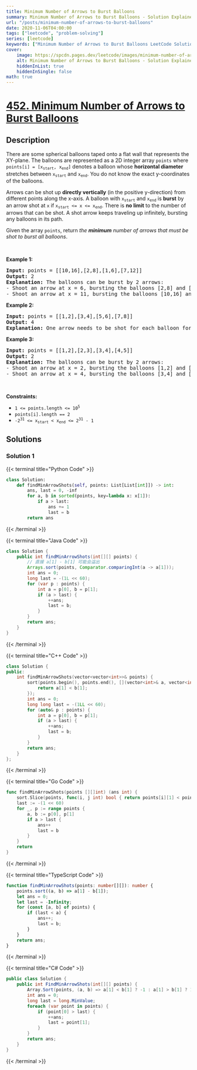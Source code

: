 ```yaml
---
title: Minimum Number of Arrows to Burst Balloons
summary: Minimum Number of Arrows to Burst Balloons - Solution Explained
url: "/posts/minimum-number-of-arrows-to-burst-balloons"
date: 2020-11-06T04:00:00
tags: ["leetcode", "problem-solving"]
series: [leetcode]
keywords: ["Minimum Number of Arrows to Burst Balloons LeetCode Solution Explained in all languages", "452", "leetcode question 452", "Minimum Number of Arrows to Burst Balloons", "LeetCode", "leetcode solution in Python3 C++ Java Go PHP Ruby Swift TypeScript Rust C# JavaScript C", "GeeksforGeeks", "InterviewBit", "Coding Ninjas", "HackerRank", "HackerEarth", "CodeChef", "TopCoder", "AlgoExpert", "freeCodeCamp", "Codeforces", "GitHub", "AtCoder", "Samir Paul"]
cover:
    image: https://spcdn.pages.dev/leetcode/images/minimum-number-of-arrows-to-burst-balloons.webp
    alt: Minimum Number of Arrows to Burst Balloons - Solution Explained
    hiddenInList: true
    hiddenInSingle: false
math: true
---
```



# [452. Minimum Number of Arrows to Burst Balloons](https://leetcode.com/problems/minimum-number-of-arrows-to-burst-balloons)


## Description

<p>There are some spherical balloons taped onto a flat wall that represents the XY-plane. The balloons are represented as a 2D integer array <code>points</code> where <code>points[i] = [x<sub>start</sub>, x<sub>end</sub>]</code> denotes a balloon whose <strong>horizontal diameter</strong> stretches between <code>x<sub>start</sub></code> and <code>x<sub>end</sub></code>. You do not know the exact y-coordinates of the balloons.</p>

<p>Arrows can be shot up <strong>directly vertically</strong> (in the positive y-direction) from different points along the x-axis. A balloon with <code>x<sub>start</sub></code> and <code>x<sub>end</sub></code> is <strong>burst</strong> by an arrow shot at <code>x</code> if <code>x<sub>start</sub> &lt;= x &lt;= x<sub>end</sub></code>. There is <strong>no limit</strong> to the number of arrows that can be shot. A shot arrow keeps traveling up infinitely, bursting any balloons in its path.</p>

<p>Given the array <code>points</code>, return <em>the <strong>minimum</strong> number of arrows that must be shot to burst all balloons</em>.</p>

<p>&nbsp;</p>
<p><strong class="example">Example 1:</strong></p>

<pre>
<strong>Input:</strong> points = [[10,16],[2,8],[1,6],[7,12]]
<strong>Output:</strong> 2
<strong>Explanation:</strong> The balloons can be burst by 2 arrows:
- Shoot an arrow at x = 6, bursting the balloons [2,8] and [1,6].
- Shoot an arrow at x = 11, bursting the balloons [10,16] and [7,12].
</pre>

<p><strong class="example">Example 2:</strong></p>

<pre>
<strong>Input:</strong> points = [[1,2],[3,4],[5,6],[7,8]]
<strong>Output:</strong> 4
<strong>Explanation:</strong> One arrow needs to be shot for each balloon for a total of 4 arrows.
</pre>

<p><strong class="example">Example 3:</strong></p>

<pre>
<strong>Input:</strong> points = [[1,2],[2,3],[3,4],[4,5]]
<strong>Output:</strong> 2
<strong>Explanation:</strong> The balloons can be burst by 2 arrows:
- Shoot an arrow at x = 2, bursting the balloons [1,2] and [2,3].
- Shoot an arrow at x = 4, bursting the balloons [3,4] and [4,5].
</pre>

<p>&nbsp;</p>
<p><strong>Constraints:</strong></p>

<ul>
	<li><code>1 &lt;= points.length &lt;= 10<sup>5</sup></code></li>
	<li><code>points[i].length == 2</code></li>
	<li><code>-2<sup>31</sup> &lt;= x<sub>start</sub> &lt; x<sub>end</sub> &lt;= 2<sup>31</sup> - 1</code></li>
</ul>

## Solutions

### Solution 1

<!-- tabs:start -->

{{< terminal title="Python Code" >}}
```python
class Solution:
    def findMinArrowShots(self, points: List[List[int]]) -> int:
        ans, last = 0, -inf
        for a, b in sorted(points, key=lambda x: x[1]):
            if a > last:
                ans += 1
                last = b
        return ans
```
{{< /terminal >}}

{{< terminal title="Java Code" >}}
```java
class Solution {
    public int findMinArrowShots(int[][] points) {
        // 直接 a[1] - b[1] 可能会溢出
        Arrays.sort(points, Comparator.comparingInt(a -> a[1]));
        int ans = 0;
        long last = -(1L << 60);
        for (var p : points) {
            int a = p[0], b = p[1];
            if (a > last) {
                ++ans;
                last = b;
            }
        }
        return ans;
    }
}
```
{{< /terminal >}}

{{< terminal title="C++ Code" >}}
```cpp
class Solution {
public:
    int findMinArrowShots(vector<vector<int>>& points) {
        sort(points.begin(), points.end(), [](vector<int>& a, vector<int>& b) {
            return a[1] < b[1];
        });
        int ans = 0;
        long long last = -(1LL << 60);
        for (auto& p : points) {
            int a = p[0], b = p[1];
            if (a > last) {
                ++ans;
                last = b;
            }
        }
        return ans;
    }
};
```
{{< /terminal >}}

{{< terminal title="Go Code" >}}
```go
func findMinArrowShots(points [][]int) (ans int) {
	sort.Slice(points, func(i, j int) bool { return points[i][1] < points[j][1] })
	last := -(1 << 60)
	for _, p := range points {
		a, b := p[0], p[1]
		if a > last {
			ans++
			last = b
		}
	}
	return
}
```
{{< /terminal >}}

{{< terminal title="TypeScript Code" >}}
```ts
function findMinArrowShots(points: number[][]): number {
    points.sort((a, b) => a[1] - b[1]);
    let ans = 0;
    let last = -Infinity;
    for (const [a, b] of points) {
        if (last < a) {
            ans++;
            last = b;
        }
    }
    return ans;
}
```
{{< /terminal >}}

{{< terminal title="C# Code" >}}
```cs
public class Solution {
    public int FindMinArrowShots(int[][] points) {
        Array.Sort(points, (a, b) => a[1] < b[1] ? -1 : a[1] > b[1] ? 1 : 0);
        int ans = 0;
        long last = long.MinValue;
        foreach (var point in points) {
            if (point[0] > last) {
                ++ans;
                last = point[1];
            }
        }
        return ans;
    }
}
```
{{< /terminal >}}

<!-- tabs:end -->

<!-- end -->
